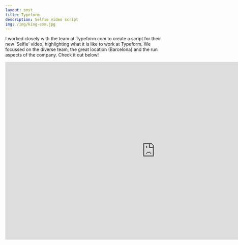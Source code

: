 ```yaml
---
layout: post
title: Typeform
description: Selfie video script
img: /img/king-com.jpg
---
```


I worked closely with the team at Typeform.com to create a script for their new ‘Selfie’ video, highlighting what it is like to work at Typeform. We focussed on the diverse team, the great location (Barcelona) and the run aspects of the company. Check it out below!

<iframe width="940" height="558" src="https://www.youtube.com/embed/_I5TlsPVAq8" frameborder="0" allowfullscreen></iframe>